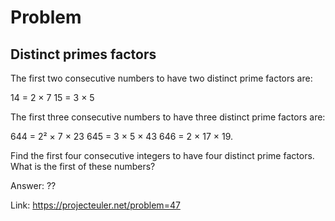 Problem
===

Distinct primes factors
---

The first two consecutive numbers to have two distinct prime factors are:

14 = 2 × 7
15 = 3 × 5

The first three consecutive numbers to have three distinct prime factors are:

644 = 2² × 7 × 23
645 = 3 × 5 × 43
646 = 2 × 17 × 19.

Find the first four consecutive integers to have four distinct prime factors. What is the first of these numbers?


Answer: ??

Link: https://projecteuler.net/problem=47